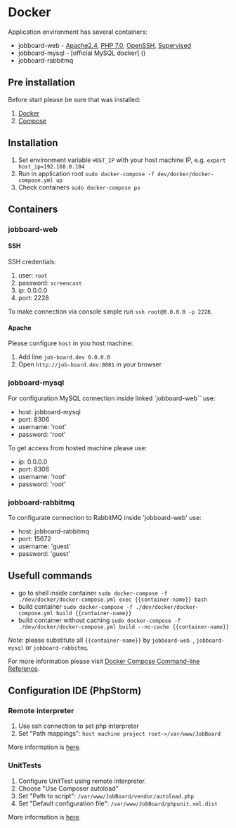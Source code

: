 Docker
======

Application environment has several containers:

* jobboard-web - [Apache2.4](https://www.apache.org/), [PHP 7.0](http://php.net/manual/en/migration70.new-features.php), [OpenSSH](https://www.openssh.com/), [Supervised](http://supervisord.org/)
* jobboard-mysql - [official MySQL docker] ()
* jobboard-rabbitmq

Pre installation
----------------
Before start please be sure that was installed:

1. [Docker](https://docs.docker.com/engine/installation/)
2. [Compose](https://docs.docker.com/compose/install/)

Installation
------------
1. Set environment variable `HOST_IP` with your host machine IP, e.g. `export host_ip=192.168.0.104`
2. Run in application root `sudo docker-compose -f dev/docker/docker-compose.yml up`
3. Check containers `sudo docker-compose ps`

Containers
----------

### jobboard-web

#### SSH
SSH credentials:

1. user: `root`
2. password: `screencast`
3. ip: 0.0.0.0
4. port: 2228

To make connection via console simple run `ssh root@0.0.0.0 -p 2228`.

#### Apache
Please configure `host` in you host machine:

1. Add line `job-board.dev 0.0.0.0`
2. Open `http://job-board.dev:8081` in your browser

### jobboard-mysql
For configuration MySQL connection inside linked `jobboard-web`` use:

* host: jobboard-mysql
* port: 8306
* username: 'root'
* password: 'root'

To get access from hosted machine please use:

* ip: 0.0.0.0
* port: 8306
* username: 'root'
* password: 'root'

### jobboard-rabbitmq
To configurate connection to RabbitMQ inside 'jobboard-web' use:

* host: jobboard-rabbitmq
* port: 15672
* username: 'guest'
* password: 'guest'

Usefull commands
----------------

* go to shell inside container `sudo docker-compose -f ./dev/docker/docker-compose.yml exec {{container-name}} bash`
* build container `sudo docker-compose -f ./dev/docker/docker-compose.yml build {{container-name}}`
* build container without caching `sudo docker-compose -f ./dev/docker/docker-compose.yml build --no-cache {{container-name}}`

_Note_: please substitute all `{{container-name}}` by `jobboard-web `, `jobboard-mysql` or `jobboard-rabbitmq`.

For more information please visit [Docker Compose Command-line Reference](https://docs.docker.com/compose/reference/).

Configuration IDE (PhpStorm)
---------------------------- 
### Remote interpreter
1. Use ssh connection to set php interpreter
2. Set "Path mappings": `host machine project root->/var/www/JobBoard`

More information is [here](https://confluence.jetbrains.com/display/PhpStorm/Working+with+Remote+PHP+Interpreters+in+PhpStorm).

### UnitTests
1. Configure UnitTest using remote interpreter. 
2. Choose "Use Composer autoload"
3. Set "Path to script": `/var/www/JobBoard/vendor/autoload.php`
4. Set "Default configuration file": `/var/www/JobBoard/phpunit.xml.dist`

More information is [here](https://confluence.jetbrains.com/display/PhpStorm/Running+PHPUnit+tests+over+SSH+on+a+remote+server+with+PhpStorm).
